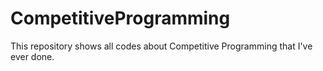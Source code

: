 # CompetitiveProgramming
This repository shows all codes about Competitive Programming that I've ever done. 

